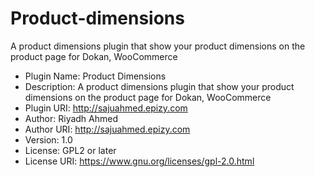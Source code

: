 # Product-dimensions
A product dimensions plugin that show your product dimensions on the product page for Dokan, WooCommerce

 * Plugin Name: Product Dimensions
 * Description: A product dimensions plugin that show your product dimensions on the product page for Dokan, WooCommerce
 * Plugin URI: http://sajuahmed.epizy.com
 * Author: Riyadh Ahmed
 * Author URI: http://sajuahmed.epizy.com
 * Version: 1.0
 * License: GPL2 or later
 * License URI: https://www.gnu.org/licenses/gpl-2.0.html 
 
